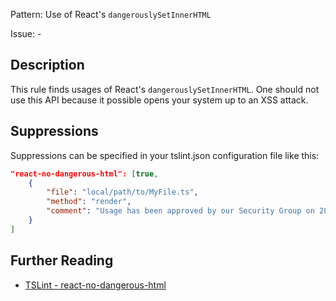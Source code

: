 Pattern: Use of React's `dangerouslySetInnerHTML`

Issue: -

## Description

This rule finds usages of React's `dangerouslySetInnerHTML`. One should not use this API because it possible opens your system up to an XSS attack. 

## Suppressions

Suppressions can be specified in your tslint.json configuration file like this: 

```json
"react-no-dangerous-html": [true, 
    { 
        "file": "local/path/to/MyFile.ts", 
        "method": "render", 
        "comment": "Usage has been approved by our Security Group on 2015-03-12"
    }
]
```


## Further Reading

* [TSLint - react-no-dangerous-html](https://github.com/microsoft/tslint-microsoft-contrib/blob/master/README.md#supported-rules)